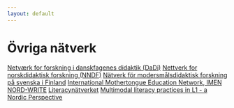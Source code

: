 ```yaml
---
layout: default
---
```


# Övriga nätverk

[Netværk for forskning i danskfagenes didaktik (DaDi)](http://www.danskfagenesdidaktik.dk/main/top/index.php)
[Nettverk for norskdidaktisk forskning (NNDF)](https://app.cristin.no/projects/projects/show.jsf?id=289004) <!--DÖD LÄNK-->
[Nätverk för modersmålsdidaktisk forskning på svenska i Finland](http://www.skriftpraktiker.org/?page_id=21) <!--DÖD LÄNK-->
[International Mothertongue Education Network, IMEN](http://www.lu.hio.no/imen/) <!--DÖD LÄNK-->
[NORD-WRITE](redigera.kau.se/smdi/nord-write) <!--DÖD LÄNK-->
[Literacynätverket](http://www.literacynatverket.se/) <!--Ny hemsida, samma org??-->
[Multimodal literacy practices in L1 - a Nordic Perspective](https://www.sdu.dk/en/Om_SDU/Institutter_centre/Ikv/Forskning/Forskningsprojekter/multiL1)

